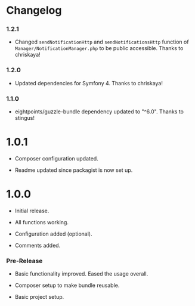 Changelog
=========

### 1.2.1

* Changed `sendNotificationHttp` and `sendNotificationsHttp` function of `Manager/NotificationManager.php` to be public accessible. Thanks to chriskaya!

### 1.2.0

* Updated dependencies for Symfony 4. Thanks to chriskaya!

### 1.1.0

* eightpoints/guzzle-bundle dependency updated to "^6.0". Thanks to stingus!

# 1.0.1

* Composer configuration updated.

* Readme updated since packagist is now set up.

# 1.0.0

* Initial release.

* All functions working.

* Configuration added (optional).

* Comments added.

### Pre-Release

* Basic functionality improved. Eased the usage overall.

* Composer setup to make bundle reusable.

* Basic project setup.
